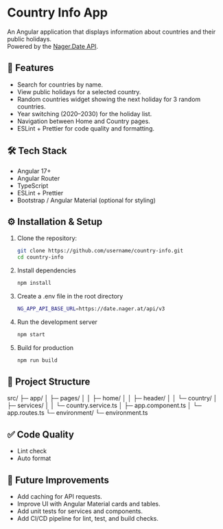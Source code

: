 # Country Info App

An Angular application that displays information about countries and their public holidays.  
Powered by the [Nager.Date API](https://date.nager.at/swagger/index.html).

## 🚀 Features

- Search for countries by name.
- View public holidays for a selected country.
- Random countries widget showing the next holiday for 3 random countries.
- Year switching (2020–2030) for the holiday list.
- Navigation between Home and Country pages.
- ESLint + Prettier for code quality and formatting.

## 🛠️ Tech Stack

- Angular 17+
- Angular Router
- TypeScript
- ESLint + Prettier
- Bootstrap / Angular Material (optional for styling)

## ⚙️ Installation & Setup

1. Clone the repository:
   ```bash
   git clone https://github.com/username/country-info.git
   cd country-info
   ```
2. Install dependencies
    ```bash
   npm install
   ```
3. Create a .env file in the root directory
    ```bash
   NG_APP_API_BASE_URL=https://date.nager.at/api/v3
   ```
4. Run the development server
    ```bash
   npm start
   ```
5. Build for production
    ```bash
   npm run build
   ```

## 📂 Project Structure
src/
 ├─ app/
 │   ├─ pages/
 │   │   ├─ home/ 
 │   │   ├─ header/ 
 │   │   └─ country/ 
 │   ├─ services/
 │   │   └─ country.service.ts
 │   ├─ app.component.ts
 │   └─ app.routes.ts
 └─ environment/
     └─ environment.ts

## ✅ Code Quality
- Lint check
- Auto format

## 🚀 Future Improvements
- Add caching for API requests.
- Improve UI with Angular Material cards and tables.
- Add unit tests for services and components.
- Add CI/CD pipeline for lint, test, and build checks.

